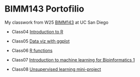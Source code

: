 # BIMM143 Portofilio

My classwork from W25 [BIMM143](https://bioboot.github.io/bimm143_W25/) at UC San Diego

- Class04 [Introduction to R](https://htmlpreview.github.io/?https://raw.githubusercontent.com/bioboot/bimm142_github/refs/heads/main/class04/class04.html)

- Class05 [Data viz with ggplot](https://htmlpreview.github.io/?https://raw.githubusercontent.com/bioboot/bimm142_github/refs/heads/main/class05/class05.html)

- Class06 [R functions](https://htmlpreview.github.io/?https://raw.githubusercontent.com/bioboot/bimm142_github/refs/heads/main/class06/class06.html)

- Class07 [Introduction to machine learning for Bioinformatics 1](https://htmlpreview.github.io/?https://raw.githubusercontent.com/bioboot/bimm142_github/refs/heads/main/class07/class07.html)

- Class08 [Unsupervised learning mini-project](https://htmlpreview.github.io/?https://raw.githubusercontent.com/bioboot/bimm142_github/refs/heads/main/class08/class08.html)
